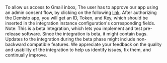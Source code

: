 To allow us access to Gmail inbox, The user has to approve our app using an admin consent flow, by clicking on the following [link](https://oproxy.demisto.ninja/gmail).
After authorizing the Demisto app, you will get an ID, Token, and Key, which should be inserted in the integration instance configuration's corresponding fields. 
 Note: This is a beta Integration, which lets you implement and test pre-release software. Since the integration is beta, it might contain bugs. Updates to the integration during the beta phase might include non-backward compatible features. We appreciate your feedback on the quality and usability of the integration to help us identify issues, fix them, and continually improve.